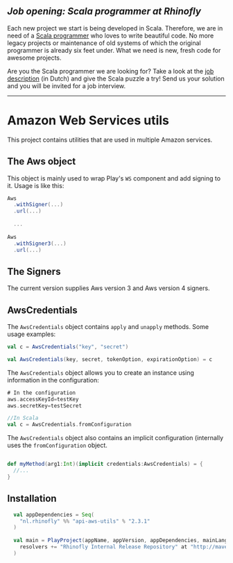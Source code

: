 *Job opening: Scala programmer at Rhinofly*
-------------------------------------------
Each new project we start is being developed in Scala. Therefore, we are in need of a [Scala programmer](http://rhinofly.nl/vacature-scala.html) who loves to write beautiful code. No more legacy projects or maintenance of old systems of which the original programmer is already six feet under. What we need is new, fresh code for awesome projects.

Are you the Scala programmer we are looking for? Take a look at the [job description](http://rhinofly.nl/vacature-scala.html) (in Dutch) and give the Scala puzzle a try! Send us your solution and you will be invited for a job interview.
* * *

Amazon Web Services utils
=========================

This project contains utilities that are used in multiple Amazon services.

The Aws object
--------------

This object is mainly used to wrap Play's `WS` component and add signing to it. Usage is like this:

``` scala
Aws
  .withSigner(...)
  .url(...)
 	
  ...
 	
Aws
  .withSigner3(...)
  .url(...)
```

The Signers
-----------

The current version supplies Aws version 3 and Aws version 4 signers.

AwsCredentials
--------------

The `AwsCredentials` object contains `apply` and `unapply` methods. Some usage examples:

``` scala
val c = AwsCredentials("key", "secret")

val AwsCredentials(key, secret, tokenOption, expirationOption) = c

```

The `AwsCredentials` object allows you to create an instance using information in the configuration:

``` scala
# In the configuration
aws.accessKeyId=testKey
aws.secretKey=testSecret

//In Scala
val c = AwsCredentials.fromConfiguration
```

The `AwsCredentials` object also contains an implicit configuration (internally uses the `fromConfiguration` object.

``` scala

def myMethod(arg1:Int)(implicit credentials:AwsCredentials) = {
  //...
}
```

Installation
------------

``` scala
  val appDependencies = Seq(
    "nl.rhinofly" %% "api-aws-utils" % "2.3.1"
  )
  
  val main = PlayProject(appName, appVersion, appDependencies, mainLang = SCALA).settings(
    resolvers += "Rhinofly Internal Release Repository" at "http://maven-repository.rhinofly.net:8081/artifactory/libs-release-local"
  )
```
